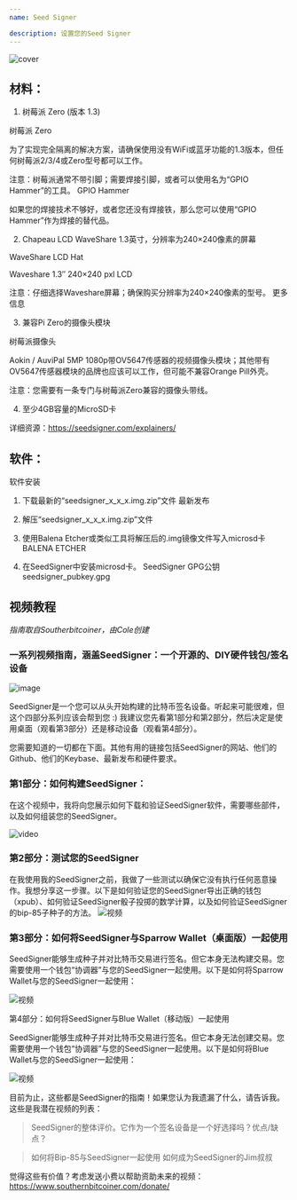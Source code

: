 ```yaml
---
name: Seed Signer

description: 设置您的Seed Signer
---
```


![cover](assets/cover.webp)

## 材料：

1. 树莓派 Zero (版本 1.3)

树莓派 Zero

为了实现完全隔离的解决方案，请确保使用没有WiFi或蓝牙功能的1.3版本，但任何树莓派2/3/4或Zero型号都可以工作。

注意：树莓派通常不带引脚；需要焊接引脚，或者可以使用名为“GPIO Hammer”的工具。
GPIO Hammer

如果您的焊接技术不够好，或者您还没有焊接铁，那么您可以使用“GPIO Hammer”作为焊接的替代品。

2. Chapeau LCD WaveShare 1.3英寸，分辨率为240×240像素的屏幕

WaveShare LCD Hat

Waveshare 1.3″ 240×240 pxl LCD

注意：仔细选择Waveshare屏幕；确保购买分辨率为240×240像素的型号。
更多信息

3. 兼容Pi Zero的摄像头模块

树莓派摄像头

Aokin / AuviPal 5MP 1080p带OV5647传感器的视频摄像头模块；其他带有OV5647传感器模块的品牌也应该可以工作，但可能不兼容Orange Pill外壳。

注意：您需要有一条专门与树莓派Zero兼容的摄像头带线。

4. 至少4GB容量的MicroSD卡

详细资源：https://seedsigner.com/explainers/

## 软件：

软件安装

1. 下载最新的“seedsigner_x_x_x.img.zip”文件
   最新发布

2. 解压“seedsigner_x_x_x.img.zip”文件

3. 使用Balena Etcher或类似工具将解压后的.img镜像文件写入microsd卡
   BALENA ETCHER

4. 在SeedSigner中安装microsd卡。
   SeedSigner GPG公钥
   seedsigner_pubkey.gpg

## 视频教程

_指南取自Southerbitcoiner，由Cole创建_

### 一系列视频指南，涵盖SeedSigner：一个开源的、DIY硬件钱包/签名设备

![image](assets/1.webp)

SeedSigner是一个您可以从头开始构建的比特币签名设备。听起来可能很难，但这个四部分系列应该会帮到您 :) 我建议您先看第1部分和第2部分，然后决定是使用桌面（观看第3部分）还是移动设备（观看第4部分）。

您需要知道的一切都在下面。其他有用的链接包括SeedSigner的网站、他们的Github、他们的Keybase、最新发布和硬件要求。

### 第1部分：如何构建SeedSigner：

在这个视频中，我将向您展示如何下载和验证SeedSigner软件，需要哪些部件，以及如何组装您的SeedSigner。

![video](https://youtu.be/mGmNKYOXtxY)

### 第2部分：测试您的SeedSigner
在我使用我的SeedSigner之前，我做了一些测试以确保它没有执行任何恶意操作。我想分享这一步骤。以下是如何验证您的SeedSigner导出正确的钱包（xpub）、如何验证SeedSigner骰子投掷的数学计算，以及如何验证SeedSigner的bip-85子种子的方法。
![视频](https://youtu.be/34W1IyTyXZE)

### 第3部分：如何将SeedSigner与Sparrow Wallet（桌面版）一起使用

SeedSigner能够生成种子并对比特币交易进行签名。但它本身无法构建交易。您需要使用一个钱包“协调器”与您的SeedSigner一起使用。以下是如何将Sparrow Wallet与您的SeedSigner一起使用：

![视频](https://youtu.be/IQb8dh-VTOg)

第4部分：如何将SeedSigner与Blue Wallet（移动版）一起使用

SeedSigner能够生成种子并对比特币交易进行签名。但它本身无法创建交易。您需要使用一个钱包“协调器”与您的SeedSigner一起使用。以下是如何将Blue Wallet与您的SeedSigner一起使用：

![视频](https://youtu.be/x0Ee35Ct0r4)

目前为止，这些都是SeedSigner的指南！如果您认为我遗漏了什么，请告诉我。这些是我潜在视频的列表：

> SeedSigner的整体评价。它作为一个签名设备是一个好选择吗？优点/缺点？

> 如何将Bip-85与SeedSigner一起使用
> 如何成为SeedSigner的Jim叔叔

觉得这些有价值？考虑发送小费以帮助资助未来的视频：
https://www.southernbitcoiner.com/donate/